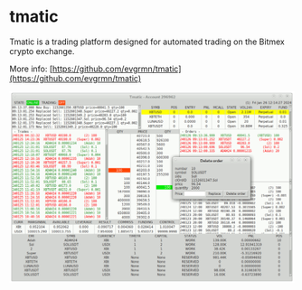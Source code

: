 # tmatic
Tmatic is a trading platform designed for automated trading on the Bitmex crypto exchange.

More info: [https://github.com/evgrmn/tmatic](https://github.com/evgrmn/tmatic)

![Image](https://github.com/evgrmn/tmatic/blob/main/SampleTmatic.gif)
